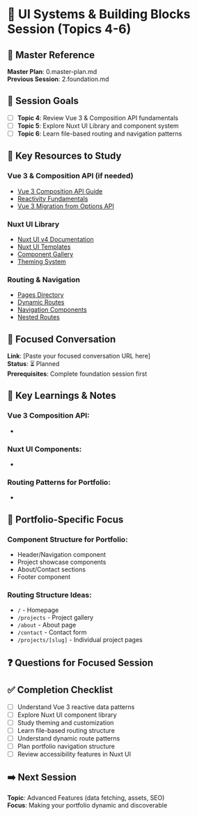 # 🎨 UI Systems & Building Blocks Session (Topics 4-6)

## 🔗 Master Reference  
**Master Plan**: 0.master-plan.md  
**Previous Session**: 2.foundation.md

## 🎯 Session Goals
- [ ] **Topic 4**: Review Vue 3 & Composition API fundamentals
- [ ] **Topic 5**: Explore Nuxt UI Library and component system
- [ ] **Topic 6**: Learn file-based routing and navigation patterns

## 📖 Key Resources to Study

### Vue 3 & Composition API (if needed)
- [Vue 3 Composition API Guide](https://vuejs.org/guide/introduction.html)
- [Reactivity Fundamentals](https://vuejs.org/guide/essentials/reactivity-fundamentals.html)
- [Vue 3 Migration from Options API](https://vuejs.org/guide/extras/composition-api-faq.html)

### Nuxt UI Library
- [Nuxt UI v4 Documentation](https://ui4.nuxt.com/)
- [Nuxt UI Templates](https://ui4.nuxt.com/templates)
- [Component Gallery](https://ui4.nuxt.com/components)
- [Theming System](https://ui4.nuxt.com/theming)

### Routing & Navigation
- [Pages Directory](https://nuxt.com/docs/guide/directory-structure/pages)
- [Dynamic Routes](https://nuxt.com/docs/guide/directory-structure/pages#dynamic-routes)
- [Navigation Components](https://nuxt.com/docs/api/components/nuxt-link)
- [Nested Routes](https://nuxt.com/docs/guide/directory-structure/pages#nested-routes)

## 💬 Focused Conversation
**Link**: [Paste your focused conversation URL here]  
**Status**: ⏳ Planned  
**Prerequisites**: Complete foundation session first

## 📝 Key Learnings & Notes

### Vue 3 Composition API:
- 

### Nuxt UI Components:
- 

### Routing Patterns for Portfolio:
- 

## 🎯 Portfolio-Specific Focus
<!-- Think about how these concepts apply to your portfolio -->

### Component Structure for Portfolio:
- Header/Navigation component
- Project showcase components  
- About/Contact sections
- Footer component

### Routing Structure Ideas:
- `/` - Homepage
- `/projects` - Project gallery
- `/about` - About page
- `/contact` - Contact form
- `/projects/[slug]` - Individual project pages

## ❓ Questions for Focused Session
<!-- Portfolio-specific UI and routing questions -->

## ✅ Completion Checklist
- [ ] Understand Vue 3 reactive data patterns
- [ ] Explore Nuxt UI component library
- [ ] Study theming and customization
- [ ] Learn file-based routing structure
- [ ] Understand dynamic route patterns
- [ ] Plan portfolio navigation structure
- [ ] Review accessibility features in Nuxt UI

## ➡️ Next Session
**Topic**: Advanced Features (data fetching, assets, SEO)  
**Focus**: Making your portfolio dynamic and discoverable
